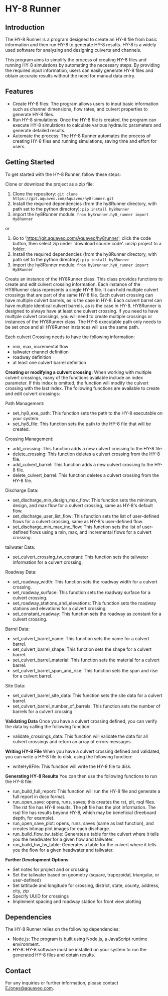 # HY-8 Runner

## Introduction
The HY-8 Runner is a program designed to create an HY-8 file from basic information and then run HY-8 to generate HY-8 results.
HY-8 is a widely used software for analyzing and designing culverts and channels.

This program aims to simplify the process of creating HY-8 files and running HY-8 simulations by automating the necessary steps.
By providing the required input information, users can easily generate HY-8 files and obtain accurate results without the need for manual data entry.

## Features
- Create HY-8 files: The program allows users to input basic information such as channel dimensions, flow rates, and culvert properties to generate HY-8 files.
- Run HY-8 simulations: Once the HY-8 file is created, the program can execute HY-8 simulations to calculate various hydraulic parameters and generate detailed results.
- Automate the process: The HY-8 Runner automates the process of creating HY-8 files and running simulations, saving time and effort for users.


## Getting Started
To get started with the HY-8 Runner, follow these steps:

Clone or download the project as a zip file:
1. Clone the repository: `git clone https://git.aquaveo.com/Aquaveo/hy8runner.git`
2. Install the required dependencies (from the hy8Runner directory, with path set to the python directory): `pip install hy8Runner`
3. import the hy8Runner module: `from hy8runner.hy8_runner import Hy8Runner`

or

1. Go to 'https://git.aquaveo.com/Aquaveo/hy8runner', click the code button, then select zip under 'download source code'. unzip project to a folder.
2. Install the required dependencies (from the hy8Runner directory, with path set to the python directory): `pip install hy8Runner`
3. import the hy8Runner module: `from hy8runner.hy8_runner import Hy8Runner`

Create an instance of the HY8Runner class. This class provides functions to create and edit culvert crossing information. Each instance of the
HY8Runner class represents a single HY-8 file. It can hold multiple culvert crossings that are part of the same HY-8 file. Each culvert crossing
can have multiple culvert barrels, as is the case in HY-8. Each culvert barrel can have multiple identical culvert barrels, as is the case in HY-8.
HY8Runner is designed to always have at least one culvert crossing. If you need to have multiple culvert crossings, you will need to create multiple
crossings or instances of the HY8Runner class.
The HY-8 executable path only needs to be set once and all HY8Runner instances will use the same path.

Each culvert Crossing needs to have the following information:
- min, max, incremental flow
- tailwater channel definition
- roadway definition
- at least one culvert barrel definition

**Creating or modifying a culvert crossing:**
When working with multiple culvert crossings, many of the functions available include an index parameter. If this index is omitted, the function will
modify the culvert crossing with the last index. The following functions are available to create and edit culvert crossings:

Path Management:
- set_hy8_exe_path: This function sets the path to the HY-8 executable on your system.
- set_hy8_file: This function sets the path to the HY-8 file that will be created.

Crossing Management:
- add_crossing: This function adds a new culvert crossing to the HY-8 file.
- delete_crossing: This function deletes a culvert crossing from the HY-8 file.
- add_culvert_barrel: This function adds a new culvert crossing to the HY-8 file.
- delete_culvert_barrel: This function deletes a culvert crossing from the HY-8 file.

Discharge Data:
- set_discharge_min_design_max_flow: This function sets the minimum, design, and max flow for a culvert crossing, same as HY-8's default flow.
- set_discharge_user_list_flow: This function sets the list of user-defined flows for a culvert crossing, same as HY-8's user-defined flow.
- set_discharge_min_max_inc_flow: This function sets the list of user-defined flows using a min, max, and incremental flows for a culvert crossing.

tailwater Data:
- set_culvert_crossing_tw_constant: This function sets the tailwater information for a culvert crossing.

Roadway Data:
- set_roadway_width: This function sets the roadway width for a culvert crossing.
- set_roadway_surface: This function sets the roadway surface for a culvert crossing.
- set_roadway_stations_and_elevations: This function sets the roadway stations and elevations for a culvert crossing.
- set_constant_roadway: This function sets the roadway as constant for a culvert crossing.

Barrel Data:
- set_culvert_barrel_name: This function sets the name for a culvert barrel.
- set_culvert_barrel_shape: This function sets the shape for a culvert barrel.
- set_culvert_barrel_material: This function sets the material for a culvert barrel.
- set_culvert_barrel_span_and_rise: This function sets the span and rise for a culvert barrel.

Site Data:
- set_culvert_barrel_site_data: This function sets the site data for a culvert barrel.
- set_culvert_barrel_number_of_barrels: This function sets the number of barrels for a culvert crossing.

**Validating Data**
Once you have a culvert crossing defined, you can verify the data by calling the following function:
- validate_crossings_data: This function will validate the data for all culvert crossings and return an array of errors messages.

**Writing HY-8 File**
When you have a culvert crossing defined and validated, you can write a HY-8 file to disk, using the following function:
- writeHy8File: This function will write the HY-8 file to disk.

**Generating HY-8 Results**
You can then use the following functions to run the HY-8 file:
- run_build_full_report: This function will run the HY-8 file and generate a full report in docx format.
- run_open_save: opens, runs, saves; this creates the rst, plt, rsql files. The rst file has HY-8 results. The plt file has the plot information. The rsql file has results beyond HY-8, which may be beneficial (freeboard depth, for example).
- run_open_save_plot: opens, runs, saves (same as last function), and creates bitmap plot images for each discharge.
- run_build_flow_tw_table: Generates a table for the culvert where it tells you the headwater for a given flow and tailwater.
- run_build_hw_tw_table: Generates a table for the culvert where it tells you the flow for a given headwater and tailwater.

**Further Development Options**
- Set notes for project and or crossing
- Set the tailwater based on geometry (square, trapezoidal, triangular, or user-defined)
- Set lattitude and longitude for crossing, district, state, county, address, city, zip
- Specify UUID for crossings
- Implement spacing and roadway station for front view plotting

## Dependencies
The HY-8 Runner relies on the following dependencies:

- Node.js: The program is built using Node.js, a JavaScript runtime environment.
- HY-8: HY-8 software must be installed on your system to run the generated HY-8 files and obtain results.


## Contact
For any inquiries or further information, please contact [EJones@aquaveo.com](mailto:EJones@aquaveo).
